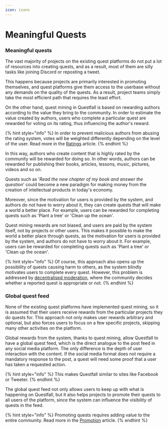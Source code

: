 ```yaml
---
icon: icons
---
```


# Meaningful Quests

### Meaningful quests

The vast majority of projects on the existing quest platforms do not put a lot of resources into creating quests, and as a result, most of them are silly tasks like joining Discord or reposting a tweet.

This happens because projects are primarily interested in promoting themselves, and quest platforms give them access to the userbase without any demands on the quality of the quests. As a result, project teams simply take the most efficient path that requires the least effort.

On the other hand, quest mining in Questfall is based on rewarding authors according to the value they bring to the community. In order to estimate the value created by authors, users who complete a particular quest are rewarded for voting on its rating, thus influencing the author's reward.

{% hint style="info" %}
In order to prevent malicious authors from abusing the rating system, votes will be weighted differently depending on the level of the user. Read more in the [Ratings](../author-mining/ratings.md) article.
{% endhint %}

In this way, authors who create content that is highly rated by the community will be rewarded for doing so. In other words, authors can be rewarded for publishing their books, articles, lessons, music, pictures, videos and so on.&#x20;

Quests such as '_Read the new chapter of my book and answer the question_' could become a new paradigm for making money from the creation of intellectual products in today's economy.

Moreover, since the motivation for users is provided by the system, and authors do not have to worry about it, they can create quests that will make a world a better place. For example, users can be rewarded for completing quests such as 'Plant a tree' or 'Clean up the ocean'.

Quest mining rewards are not biased, and users are paid by the system itself, not by projects or other users. This makes it possible to make the world a better place through quests, as the motivation for users is provided by the system, and authors do not have to worry about it. For example, users can be rewarded for completing quests such as 'Plant a tree' or 'Clean up the ocean'.

{% hint style="info" %}
Of course, this approach also opens up the possibility of quests causing harm to others, as the system blindly motivates users to complete every quest. However, this problem is addressed by [decentralised moderation](../user-mining/levels.md), where the community decides whether a reported quest is appropriate or not.
{% endhint %}

### Global quest feed

None of the existing quest platforms have implemented quest mining, so it is assumed that their users receive rewards from the particular projects they do quests for. This approach not only makes user rewards arbitrary and optional, but also forces users to focus on a few specific projects, skipping many other activities on the platform.

Global rewards from the system, thanks to quest mining, allow Questfall to have a global quest feed, which is the direct analogue to the post feed in any social media platform. The only difference is the depth of user interaction with the content. If the social media format does not require a mandatory response to the post, a quest will need some proof that a user has taken a requested action.

{% hint style="info" %}
This makes Questfall similar to sites like Facebook or Tweeter.
{% endhint %}

The global quest feed not only allows users to keep up with what is happening on Questfall, but it also helps projects to promote their quests to all users of the platform, since the system can influence the visibility of quests in the feed.&#x20;

{% hint style="info" %}
Promoting quests requires adding value to the entire community. Read more in the [Promotion](../author-mining/promotion.md) article.
{% endhint %}
